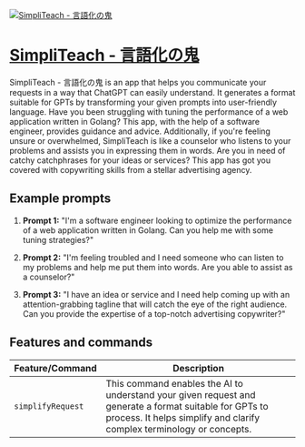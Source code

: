 [![SimpliTeach - 言語化の鬼](https://files.oaiusercontent.com/file-hjcl6DSSqS7OgoAcaogocEHJ?se=2123-10-17T15%3A51%3A31Z&sp=r&sv=2021-08-06&sr=b&rscc=max-age%3D31536000%2C%20immutable&rscd=attachment%3B%20filename%3Da436462a-9faa-46db-8016-ef887be190c5.png&sig=P2N/ugnePUul88%2B8M/C5VNm4XyT/GEsnob1lWcOtJ1Y%3D)](https://chat.openai.com/g/g-zlBQNbzn3-simpliteach-yan-yu-hua-nogui)

# [SimpliTeach - 言語化の鬼](https://chat.openai.com/g/g-zlBQNbzn3-simpliteach-yan-yu-hua-nogui)

SimpliTeach - 言語化の鬼 is an app that helps you communicate your requests in a way that ChatGPT can easily understand. It generates a format suitable for GPTs by transforming your given prompts into user-friendly language. Have you been struggling with tuning the performance of a web application written in Golang? This app, with the help of a software engineer, provides guidance and advice. Additionally, if you're feeling unsure or overwhelmed, SimpliTeach is like a counselor who listens to your problems and assists you in expressing them in words. Are you in need of catchy catchphrases for your ideas or services? This app has got you covered with copywriting skills from a stellar advertising agency.

## Example prompts

1. **Prompt 1:** "I'm a software engineer looking to optimize the performance of a web application written in Golang. Can you help me with some tuning strategies?"

2. **Prompt 2:** "I'm feeling troubled and I need someone who can listen to my problems and help me put them into words. Are you able to assist as a counselor?"

3. **Prompt 3:** "I have an idea or service and I need help coming up with an attention-grabbing tagline that will catch the eye of the right audience. Can you provide the expertise of a top-notch advertising copywriter?"

## Features and commands

| Feature/Command | Description |
| --- | --- |
| `simplifyRequest` | This command enables the AI to understand your given request and generate a format suitable for GPTs to process. It helps simplify and clarify complex terminology or concepts. |
